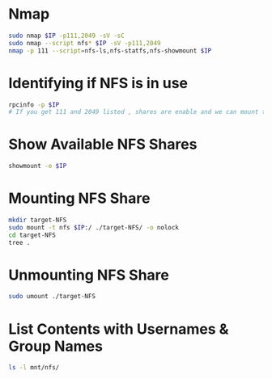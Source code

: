 # Nmap

```bash
sudo nmap $IP -p111,2049 -sV -sC
sudo nmap --script nfs* $IP -sV -p111,2049
nmap -p 111 --script=nfs-ls,nfs-statfs,nfs-showmount $IP
```

# Identifying if NFS is in use

```bash
rpcinfo -p $IP
# If you get 111 and 2049 listed , shares are enable and we can mount them
```

# Show Available NFS Shares

```bash
showmount -e $IP
```

# Mounting NFS Share

```bash
mkdir target-NFS
sudo mount -t nfs $IP:/ ./target-NFS/ -o nolock
cd target-NFS
tree .
```

# Unmounting NFS Share

```bash
sudo umount ./target-NFS
```

# List Contents with Usernames & Group Names

```bash
ls -l mnt/nfs/
```
